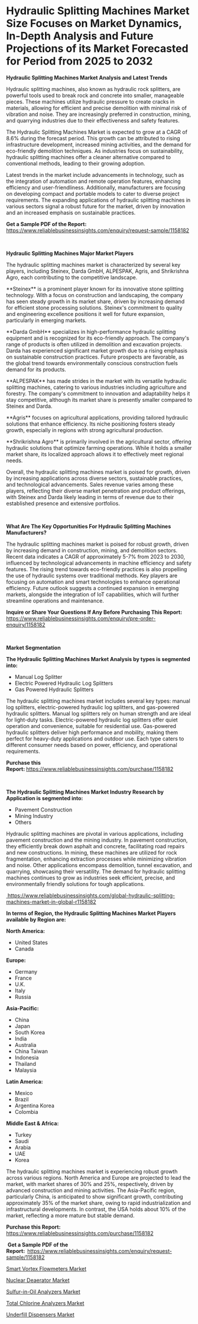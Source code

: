 <p><h1>Hydraulic Splitting Machines Market Size Focuses on Market Dynamics, In-Depth Analysis and Future Projections of its Market Forecasted for Period from 2025 to 2032</h1></p><p><strong>Hydraulic Splitting Machines Market Analysis and Latest Trends</strong></p>
<p><p>Hydraulic splitting machines, also known as hydraulic rock splitters, are powerful tools used to break rock and concrete into smaller, manageable pieces. These machines utilize hydraulic pressure to create cracks in materials, allowing for efficient and precise demolition with minimal risk of vibration and noise. They are increasingly preferred in construction, mining, and quarrying industries due to their effectiveness and safety features.</p><p>The Hydraulic Splitting Machines Market is expected to grow at a CAGR of 8.6% during the forecast period. This growth can be attributed to rising infrastructure development, increased mining activities, and the demand for eco-friendly demolition techniques. As industries focus on sustainability, hydraulic splitting machines offer a cleaner alternative compared to conventional methods, leading to their growing adoption.</p><p>Latest trends in the market include advancements in technology, such as the integration of automation and remote operation features, enhancing efficiency and user-friendliness. Additionally, manufacturers are focusing on developing compact and portable models to cater to diverse project requirements. The expanding applications of hydraulic splitting machines in various sectors signal a robust future for the market, driven by innovation and an increased emphasis on sustainable practices.</p></p>
<p><strong>Get a Sample PDF of the Report:&nbsp;</strong> <a href="https://www.reliablebusinessinsights.com/enquiry/request-sample/1158182?utm_campaign=100&utm_medium=2&utm_source=Github&utm_content=ia&utm_term=24022025&utm_id=hydraulic-splitting-machines">https://www.reliablebusinessinsights.com/enquiry/request-sample/1158182</a></p>
<p>&nbsp;</p>
<p><strong>Hydraulic Splitting Machines Major Market Players</strong></p>
<p><p>The hydraulic splitting machines market is characterized by several key players, including Steinex, Darda GmbH, ALPESPAK, Agris, and Shrikrishna Agro, each contributing to the competitive landscape.</p><p>**Steinex** is a prominent player known for its innovative stone splitting technology. With a focus on construction and landscaping, the company has seen steady growth in its market share, driven by increasing demand for efficient stone processing solutions. Steinex's commitment to quality and engineering excellence positions it well for future expansion, particularly in emerging markets.</p><p>**Darda GmbH** specializes in high-performance hydraulic splitting equipment and is recognized for its eco-friendly approach. The company's range of products is often utilized in demolition and excavation projects. Darda has experienced significant market growth due to a rising emphasis on sustainable construction practices. Future prospects are favorable, as the global trend towards environmentally conscious construction fuels demand for its products.</p><p>**ALPESPAK** has made strides in the market with its versatile hydraulic splitting machines, catering to various industries including agriculture and forestry. The company's commitment to innovation and adaptability helps it stay competitive, although its market share is presently smaller compared to Steinex and Darda.</p><p>**Agris** focuses on agricultural applications, providing tailored hydraulic solutions that enhance efficiency. Its niche positioning fosters steady growth, especially in regions with strong agricultural production.</p><p>**Shrikrishna Agro** is primarily involved in the agricultural sector, offering hydraulic solutions that optimize farming operations. While it holds a smaller market share, its localized approach allows it to effectively meet regional needs.</p><p>Overall, the hydraulic splitting machines market is poised for growth, driven by increasing applications across diverse sectors, sustainable practices, and technological advancements. Sales revenue varies among these players, reflecting their diverse market penetration and product offerings, with Steinex and Darda likely leading in terms of revenue due to their established presence and extensive portfolios.</p></p>
<p>&nbsp;</p>
<p><strong>What Are The Key Opportunities For Hydraulic Splitting Machines Manufacturers?</strong></p>
<p><p>The hydraulic splitting machines market is poised for robust growth, driven by increasing demand in construction, mining, and demolition sectors. Recent data indicates a CAGR of approximately 5-7% from 2023 to 2030, influenced by technological advancements in machine efficiency and safety features. The rising trend towards eco-friendly practices is also propelling the use of hydraulic systems over traditional methods. Key players are focusing on automation and smart technologies to enhance operational efficiency. Future outlook suggests a continued expansion in emerging markets, alongside the integration of IoT capabilities, which will further streamline operations and maintenance.</p></p>
<p><strong>Inquire or Share Your Questions If Any Before Purchasing This Report:</strong> <a href="https://www.reliablebusinessinsights.com/enquiry/pre-order-enquiry/1158182?utm_campaign=100&utm_medium=2&utm_source=Github&utm_content=ia&utm_term=24022025&utm_id=hydraulic-splitting-machines">https://www.reliablebusinessinsights.com/enquiry/pre-order-enquiry/1158182</a></p>
<p>&nbsp;</p>
<p><strong>Market Segmentation</strong></p>
<p><strong>The Hydraulic Splitting Machines Market Analysis by types is segmented into:</strong></p>
<p><ul><li>Manual Log Splitter</li><li>Electric Powered Hydraulic Log Splitters</li><li>Gas Powered Hydraulic Splitters</li></ul></p>
<p><p>The hydraulic splitting machines market includes several key types: manual log splitters, electric-powered hydraulic log splitters, and gas-powered hydraulic splitters. Manual log splitters rely on human strength and are ideal for light-duty tasks. Electric-powered hydraulic log splitters offer quiet operation and convenience, suitable for residential use. Gas-powered hydraulic splitters deliver high performance and mobility, making them perfect for heavy-duty applications and outdoor use. Each type caters to different consumer needs based on power, efficiency, and operational requirements.</p></p>
<p><strong>Purchase this Report:&nbsp;</strong><a href="https://www.reliablebusinessinsights.com/purchase/1158182?utm_campaign=100&utm_medium=2&utm_source=Github&utm_content=ia&utm_term=24022025&utm_id=hydraulic-splitting-machines">https://www.reliablebusinessinsights.com/purchase/1158182</a></p>
<p>&nbsp;</p>
<p><strong>The Hydraulic Splitting Machines Market Industry Research by Application is segmented into:</strong></p>
<p><ul><li>Pavement Construction</li><li>Mining Industry</li><li>Others</li></ul></p>
<p><p>Hydraulic splitting machines are pivotal in various applications, including pavement construction and the mining industry. In pavement construction, they efficiently break down asphalt and concrete, facilitating road repairs and new constructions. In mining, these machines are utilized for rock fragmentation, enhancing extraction processes while minimizing vibration and noise. Other applications encompass demolition, tunnel excavation, and quarrying, showcasing their versatility. The demand for hydraulic splitting machines continues to grow as industries seek efficient, precise, and environmentally friendly solutions for tough applications.</p></p>
<p><a href="https://www.reliablebusinessinsights.com/global-hydraulic-splitting-machines-market-in-global-r1158182?utm_campaign=100&utm_medium=2&utm_source=Github&utm_content=ia&utm_term=24022025&utm_id=hydraulic-splitting-machines">&nbsp;https://www.reliablebusinessinsights.com/global-hydraulic-splitting-machines-market-in-global-r1158182</a></p>
<p><strong>In terms of Region, the Hydraulic Splitting Machines Market Players available by Region are:</strong></p>
<p>
    <p> <strong> North America: </strong>
        <ul>
            <li>United States</li>
            <li>Canada</li>
        </ul>
        </p> 
    <p> <strong> Europe: </strong>
        <ul>
            <li>Germany</li>
            <li>France</li>
            <li>U.K.</li>
            <li>Italy</li>
            <li>Russia</li>
        </ul>
        </p> 
    <p> <strong> Asia-Pacific: </strong>
        <ul>
            <li>China</li>
            <li>Japan</li>
            <li>South Korea</li>
            <li>India</li>
            <li>Australia</li>
            <li>China Taiwan</li>
            <li>Indonesia</li>
            <li>Thailand</li>
            <li>Malaysia</li>
        </ul>
        </p> 
    <p> <strong> Latin America: </strong>
        <ul>
            <li>Mexico</li>
            <li>Brazil</li>
            <li>Argentina Korea</li>
            <li>Colombia</li>
        </ul>
        </p> 
    <p> <strong> Middle East & Africa: </strong>
        <ul>
            <li>Turkey</li>
            <li>Saudi</li>
            <li>Arabia</li>
            <li>UAE</li>
            <li>Korea</li>
        </ul>
    </p>
    </p>
<p><p>The hydraulic splitting machines market is experiencing robust growth across various regions. North America and Europe are projected to lead the market, with market shares of 30% and 25%, respectively, driven by advanced construction and mining activities. The Asia-Pacific region, particularly China, is anticipated to show significant growth, contributing approximately 35% of the market share, owing to rapid industrialization and infrastructural developments. In contrast, the USA holds about 10% of the market, reflecting a more mature but stable demand.</p></p>
<p><strong>Purchase this Report: </strong><a href="https://www.reliablebusinessinsights.com/purchase/1158182?utm_campaign=100&utm_medium=2&utm_source=Github&utm_content=ia&utm_term=24022025&utm_id=hydraulic-splitting-machines">https://www.reliablebusinessinsights.com/purchase/1158182</a></p>
<p>&nbsp;<strong>Get a Sample PDF of the Report:&nbsp;&nbsp;</strong><a href="https://www.reliablebusinessinsights.com/enquiry/request-sample/1158182?utm_campaign=100&utm_medium=2&utm_source=Github&utm_content=ia&utm_term=24022025&utm_id=hydraulic-splitting-machines">https://www.reliablebusinessinsights.com/enquiry/request-sample/1158182</a></p>
<p><strong></strong></p>
<p><p><a href="https://github.com/minakibanov/Market-Research-Report-List-1/blob/main/smart-vortex-flowmeters-market.md?utm_campaign=100&utm_medium=2&utm_source=Github&utm_content=ia&utm_term=24022025&utm_id=hydraulic-splitting-machines">Smart Vortex Flowmeters Market</a></p><p><a href="https://github.com/warshatulang0/Market-Research-Report-List-1/blob/main/nuclear-deaerator-market.md?utm_campaign=100&utm_medium=2&utm_source=Github&utm_content=ia&utm_term=24022025&utm_id=hydraulic-splitting-machines">Nuclear Deaerator Market</a></p><p><a href="https://github.com/benicorogasi/Market-Research-Report-List-1/blob/main/sulfur-in-oil-analyzers-market.md?utm_campaign=100&utm_medium=2&utm_source=Github&utm_content=ia&utm_term=24022025&utm_id=hydraulic-splitting-machines">Sulfur-in-Oil Analyzers Market</a></p><p><a href="https://github.com/nicoletavirag/Market-Research-Report-List-5/blob/main/total-chlorine-analyzers-market.md?utm_campaign=100&utm_medium=2&utm_source=Github&utm_content=ia&utm_term=24022025&utm_id=hydraulic-splitting-machines">Total Chlorine Analyzers Market</a></p><p><a href="https://github.com/nicoletavirag/Market-Research-Report-List-5/blob/main/underfill-dispensers-market.md?utm_campaign=100&utm_medium=2&utm_source=Github&utm_content=ia&utm_term=24022025&utm_id=hydraulic-splitting-machines">Underfill Dispensers Market</a></p></p>